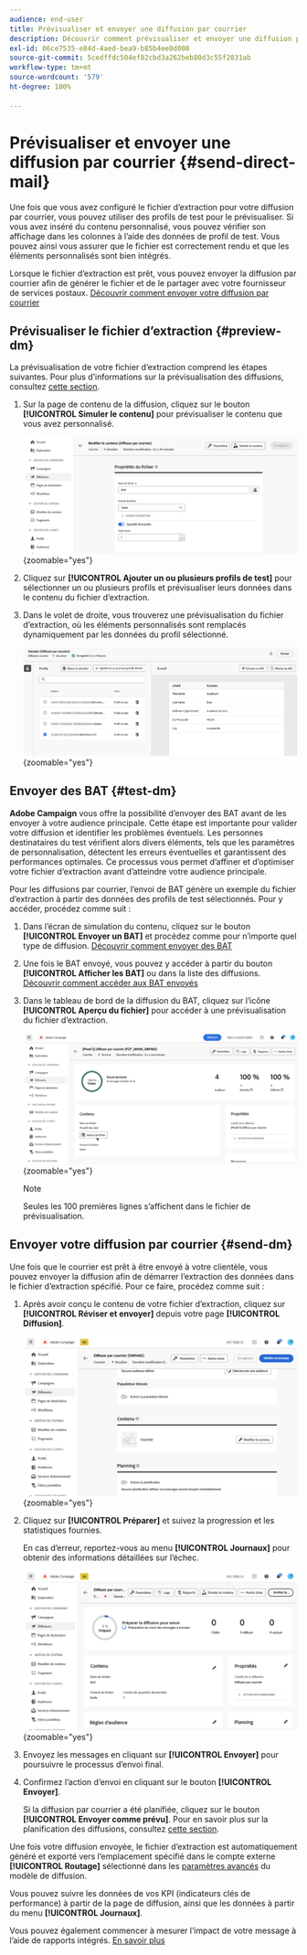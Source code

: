 ```yaml
---
audience: end-user
title: Prévisualiser et envoyer une diffusion par courrier
description: Découvrir comment prévisualiser et envoyer une diffusion par courrier avec Adobe Campaign Web
exl-id: 06ce7535-e84d-4aed-bea9-b85b4ee0d008
source-git-commit: 5cedffdc504ef82cbd3a262beb80d3c55f2831ab
workflow-type: tm+mt
source-wordcount: '579'
ht-degree: 100%

---
```


# Prévisualiser et envoyer une diffusion par courrier {#send-direct-mail}

Une fois que vous avez configuré le fichier d’extraction pour votre diffusion par courrier, vous pouvez utiliser des profils de test pour le prévisualiser. Si vous avez inséré du contenu personnalisé, vous pouvez vérifier son affichage dans les colonnes à l’aide des données de profil de test. Vous pouvez ainsi vous assurer que le fichier est correctement rendu et que les éléments personnalisés sont bien intégrés.

Lorsque le fichier d’extraction est prêt, vous pouvez envoyer la diffusion par courrier afin de générer le fichier et de le partager avec votre fournisseur de services postaux. [Découvrir comment envoyer votre diffusion par courrier](#dm-send)

## Prévisualiser le fichier d’extraction {#preview-dm}

La prévisualisation de votre fichier d’extraction comprend les étapes suivantes. Pour plus d’informations sur la prévisualisation des diffusions, consultez [cette section](../preview-test/preview-content.md).

1. Sur la page de contenu de la diffusion, cliquez sur le bouton **[!UICONTROL Simuler le contenu]** pour prévisualiser le contenu que vous avez personnalisé.

   ![](assets/dm-simulate.png){zoomable=&quot;yes&quot;}

1. Cliquez sur **[!UICONTROL Ajouter un ou plusieurs profils de test]** pour sélectionner un ou plusieurs profils et prévisualiser leurs données dans le contenu du fichier d’extraction.

1. Dans le volet de droite, vous trouverez une prévisualisation du fichier d’extraction, où les éléments personnalisés sont remplacés dynamiquement par les données du profil sélectionné.

   ![](assets/dm-preview-right.png){zoomable=&quot;yes&quot;}

## Envoyer des BAT {#test-dm}

**Adobe Campaign** vous offre la possibilité d’envoyer des BAT avant de les envoyer à votre audience principale. Cette étape est importante pour valider votre diffusion et identifier les problèmes éventuels. Les personnes destinataires du test vérifient alors divers éléments, tels que les paramètres de personnalisation, détectent les erreurs éventuelles et garantissent des performances optimales. Ce processus vous permet d’affiner et d’optimiser votre fichier d’extraction avant d’atteindre votre audience principale.

Pour les diffusions par courrier, l’envoi de BAT génère un exemple du fichier d’extraction à partir des données des profils de test sélectionnés. Pour y accéder, procédez comme suit :

1. Dans l’écran de simulation du contenu, cliquez sur le bouton **[!UICONTROL Envoyer un BAT]** et procédez comme pour n’importe quel type de diffusion. [Découvrir comment envoyer des BAT](../preview-test/test-deliveries.md)

1. Une fois le BAT envoyé, vous pouvez y accéder à partir du bouton **[!UICONTROL Afficher les BAT]** ou dans la liste des diffusions. [Découvrir comment accéder aux BAT envoyés](../preview-test/test-deliveries.md#access-test-deliveries)

1. Dans le tableau de bord de la diffusion du BAT, cliquez sur l’icône **[!UICONTROL Aperçu du fichier]** pour accéder à une prévisualisation du fichier d’extraction.

   ![](assets/dm-proof.png){zoomable=&quot;yes&quot;}

   >[!NOTE]
   >
   >Seules les 100 premières lignes s’affichent dans le fichier de prévisualisation.

## Envoyer votre diffusion par courrier {#send-dm}

Une fois que le courrier est prêt à être envoyé à votre clientèle, vous pouvez envoyer la diffusion afin de démarrer l’extraction des données dans le fichier d’extraction spécifié. Pour ce faire, procédez comme suit :

1. Après avoir conçu le contenu de votre fichier d’extraction, cliquez sur **[!UICONTROL Réviser et envoyer]** depuis votre page **[!UICONTROL Diffusion]**.

   ![](assets/dm-review-send.png){zoomable=&quot;yes&quot;}

1. Cliquez sur **[!UICONTROL Préparer]** et suivez la progression et les statistiques fournies.

   En cas d’erreur, reportez-vous au menu **[!UICONTROL Journaux]** pour obtenir des informations détaillées sur l’échec.

   ![](assets/dm-prepare.png){zoomable=&quot;yes&quot;}

1. Envoyez les messages en cliquant sur **[!UICONTROL Envoyer]** pour poursuivre le processus d’envoi final.

1. Confirmez l’action d’envoi en cliquant sur le bouton **[!UICONTROL Envoyer]**.

   Si la diffusion par courrier a été planifiée, cliquez sur le bouton **[!UICONTROL Envoyer comme prévu]**. Pour en savoir plus sur la planification des diffusions, consultez [cette section](../msg/gs-messages.md#schedule-the-delivery-sending).

Une fois votre diffusion envoyée, le fichier d’extraction est automatiquement généré et exporté vers l’emplacement spécifié dans le compte externe **[!UICONTROL Routage]** sélectionné dans les [paramètres avancés](../advanced-settings/delivery-settings.md) du modèle de diffusion.

Vous pouvez suivre les données de vos KPI (indicateurs clés de performance) à partir de la page de diffusion, ainsi que les données à partir du menu **[!UICONTROL Journaux]**.

Vous pouvez également commencer à mesurer l’impact de votre message à l’aide de rapports intégrés. [En savoir plus](../reporting/direct-mail.md)
